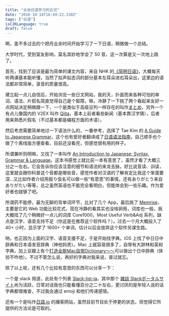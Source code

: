 ```yaml
---
title: "业余日语学习的近况"
date: "2016-10-14T16:49:22.338Z"
tags: ["日语"]
isCJKLanguage: true
draft: false
---
```


啊，差不多过去的个把月业余时间开始学习了一下日语，稍微做一个总结。

大学时代，受到室友影响，莫名其妙地学会了 50 音，这一次算是又一次地上路了。

首先，找到了应该是最为简单的课文内容，来自 NHK 的[《简明日语》](http://www.nhk.or.jp/lesson/chinese/)，大概每天听两课基本能听懂，当然了拟声拟态词的部分基本左耳朵进右耳朵出，这里边的语法都非常简单，录音的质量很高。

建立起一点儿自信后，开始浏览一些日文网站，我的天，扑面而来各种可怕的单词、语法、片假名简直觉得自己是个智障，嘛，冷静了一下挑了两个看起来友好一点网站决定稍微跟一下，一个是类似于高级豆列一样存在的叫作[まとめ](http://matome.naver.jp/)，另外一个有点儿像国内的 V2EX 叫作 [Qiita](http://qiita.com/)，基本上前者看些新闻（基本靠汉字猜），后者用来熟悉片假名（不过基本都是编程方面的术语）。

然后考虑需要简单地过一下语法什么的，一番参考，选择了 Tae Kim 的 [A Guide to Japanese Grammar](http://www.guidetojapanese.org/learn/grammar)，这个也有爱好者翻译成了[日语语法指南](http://res.wokanxing.info/jpgramma/index.html)，自己顺手也个做了个离线版方便查看，目前还没看完，但感觉很有用的样子。

所谓兼听则明嘛，又找了一本叫作 [An Introduction to Japanese; Syntax, Grammar & Language](https://github.com/Pomax/nrGrammar)。这本书感觉上就比前一本有意思了，虽然才看了大概三分之一左右。它会告诉你应该注意的细节和语法的来龙去脉，好比说音读、训读，这里就会跟你科普这个音都是哪些音，感觉作者对汉语的了解肯定比我这个笨蛋要深…又比如作者介绍用振り仮名可以做一些“有意思”的事情，还有ありがとう来自ありがたい等等，总之虽然英语也不能完全看明白，但能体会到一些乐趣。作为爱好者也就够了吧。

所谓药不能停，最为无聊的背单词环节，比对了几个 App，最后挑了 [Memrise](http://www.memrise.com/home/)，主要是它的 Web 功能比较花式，现在冷静的看其实也没啥卵用，词库也一般，我大概找了几个稍微好一点儿的词库 Core1000，Most Useful Verb&Adj 系列，缺点是汉字、语音支持不足（你这是在推荐这个软件吗？）。过去一个月大概投入了 40+ 小时，显示学了 1600+ 个单词，估计以后会放弃这个软件另谋生路。

呐，也正因为上面的汉字、语音支援不足，于是开始找字典。iOS 上找了中日日中辞典和日本语发音辞典（神他妈贵）。Mac 上就容易很多了，自带有大辞林和英和字典，加上豆瓣上有个[打造全能Mac自带Dictionary～～](https://www.douban.com/group/topic/9591106/)可以做出个日中辞典（体验不咋地）。不过不管怎么说，再好的字典对我来说，查过就忘。

除了以上呢，还有几个比较有意思的东西可以分享一下：

一个是 slack 频道，此处有个列表 [Slack-list-ja](http://bokuweb.github.io/slack-list-ja/)，其中那个 [雑談 Slackポータルサイト](http://samezi-but.com/zdnj.html)尚为活跃，日常对话我也只能看懂百分之二十左右，更讨厌的是年轻人说的话字典都很难查，不过我会通过 emoji 和他们传递感情。

还有一个是叫作[日語.io](http://riyu.io/) 的播客网站，虽然目前节目处于停更的状态，但觉得它所提供的方法论是可取的。
